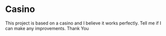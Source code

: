 # Casino
This project is based on a casino and I believe it works perfectly. Tell me if I can make any improvements. Thank You
